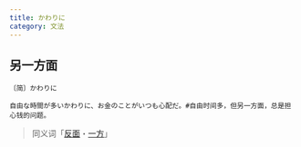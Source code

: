 ```yaml
---
title: かわりに
category: 文法
---
```


## 另一方面

`〔简〕かわりに`

```example
自由な時間が多いかわりに、お金のことがいつも心配だ。#自由时间多，但另一方面，总是担心钱的问题。
```

> 同义词「[反面](hanmen)・[一方](ippou)」
